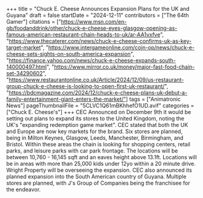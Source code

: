 +++
title = "Chuck E. Cheese Announces Expansion Plans for the UK and Guyana"
draft = false
startDate = "2024-12-11"
contributors = ["The 64th Gamer"]
citations = ["https://www.msn.com/en-gb/foodanddrink/other/chuck-e-cheese-eyes-glasgow-opening-as-famous-american-restaurant-chain-heads-to-uk/ar-AA1vxfve", "https://www.thecaterer.com/news/chuck-e-cheese-confirms-uk-as-key-target-market", "https://www.intergameonline.com/coin-op/news/chuck-e-cheese-sets-sights-on-south-america-expansion", "https://finance.yahoo.com/news/chuck-e-cheese-expands-south-140000497.html", "https://www.mirror.co.uk/money/major-fast-food-chain-set-34290602", "https://www.restaurantonline.co.uk/Article/2024/12/09/us-restaurant-group-chuck-e-cheese-is-looking-to-open-first-uk-restaurant/", "https://bdcmagazine.com/2024/12/chuck-e-cheese-plans-uk-debut-a-family-entertainment-giant-enters-the-market/"]
tags = ["Animatronic News"]
pageThumbnailFile = "5CLVC1Q61mBKhhefO1UD.avif"
categories = ["Chuck E. Cheese's"]
+++
CEC Announced on December 9th it would be setting out plans to expand its stores to the United Kingdom, noting the UK's "expanding redemption game market". CEC stated that both the UK and Europe are now key markets for the brand.
Six stores are planned, being in Milton Keynes, Glasgow, Leeds, Manchester, Birmingham, and Bristol. Within these areas the chain is looking for shopping centers, retail parks, and leisure parks with car park frontage. The locations will be between 10,760 - 16,145 sqft and an eaves height above 13.1ft. Locations will be in areas with more than 25,000 kids under 12yo within a 20 minute drive. Wright Property will be overseeing the expansion.
CEC also announced its planned expansion into the South American country of Guyana. Multiple stores are planned, with J's Group of Companies being the franchisee for the endeavor.
